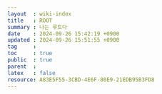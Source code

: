```yaml
---
layout  : wiki-index
title   : ROOT
summary : 나는 루트다
date    : 2024-09-26 15:42:19 +0900
updated : 2024-09-26 15:51:55 +0900
tag     :
toc     : true
public  : true
parent  :
latex   : false
resource: A83E5F55-3CBD-4E6F-80E9-21EDB95B3FD8
---
```

